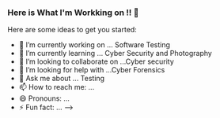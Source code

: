 ### Here is What I'm Workking on !! 👋

Here are some ideas to get you started:

- 🔭 I’m currently working on ... Software Testing
- 🌱 I’m currently learning ... Cyber Security and Photography
- 👯 I’m looking to collaborate on ...Cyber security
- 🤔 I’m looking for help with ...Cyber Forensics
- 💬 Ask me about ... Testing
- 📫 How to reach me: ... 
- 😄 Pronouns: ...
- ⚡ Fun fact: ...
-->
